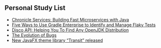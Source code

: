 ## Personal Study List
<!-- BLOG-POST-LIST:START -->
- [Chronicle Services: Building Fast Microservices with Java](https://foojay.io/today/chronicle-services-building-fast-microservices-with-java/)
- [Five Ways to Use Gradle Enterprise to Identify and Manage Flaky Tests](https://foojay.io/today/five-ways-to-use-gradle-enterprise-to-identify-and-manage-flaky-tests/)
- [Disco API: Helping You To Find Any OpenJDK Distribution](https://foojay.io/today/disco-api-helping-you-to-find-any-openjdk-distribution/)
- [The Evolution of Bugs](https://foojay.io/today/the-evolution-of-bugs/)
- [New JavaFX theme library “Transit” released](https://foojay.io/today/new-javafx-theme-library-transit-released/)
<!-- BLOG-POST-LIST:END -->  

